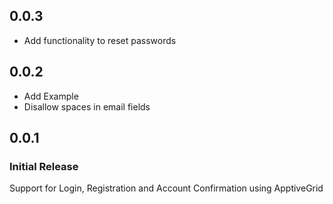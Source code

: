 ## 0.0.3
* Add functionality to reset passwords

## 0.0.2
* Add Example
* Disallow spaces in email fields

## 0.0.1

### Initial Release
Support for Login, Registration and Account Confirmation using ApptiveGrid
